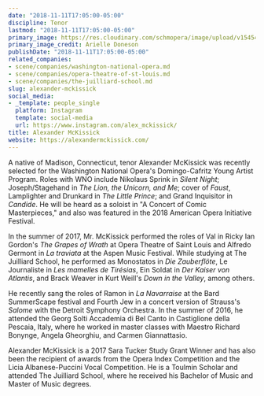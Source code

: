 ```yaml
---
date: "2018-11-11T17:05:00-05:00"
discipline: Tenor
lastmod: "2018-11-11T17:05:00-05:00"
primary_image: https://res.cloudinary.com/schmopera/image/upload/v1545409169/media/webhook-uploads/1541973877437/alex%2520headshot%25202%2520-%2520arielle%2520doneson.jpg.jpg
primary_image_credit: Arielle Doneson
publishDate: "2018-11-11T17:05:00-05:00"
related_companies:
- scene/companies/washington-national-opera.md
- scene/companies/opera-theatre-of-st-louis.md
- scene/companies/the-juilliard-school.md
slug: alexander-mckissick
social_media:
- _template: people_single
  platform: Instagram
  template: social-media
  url: https://www.instagram.com/alex_mckissick/
title: Alexander McKissick
website: https://alexandermckissick.com/
---
```


A native of Madison, Connecticut, tenor Alexander McKissick was recently selected for the Washington National Opera's Domingo-Cafritz Young Artist Program. Roles with WNO include Nikolaus Sprink in *Silent Night*; Joseph/Stagehand in *The Lion, the Unicorn, and Me*; cover of *Faust*, Lamplighter and Drunkard in *The Little Prince*; and Grand Inquisitor in *Candide*. He will be heard as a soloist in "A Concert of Comic Masterpieces," and also was featured in the 2018 American Opera Initiative Festival. 

In the summer of 2017, Mr. McKissick performed the roles of Val in Ricky Ian Gordon's *The Grapes of Wrath* at Opera Theatre of Saint Louis and Alfredo Germont in *La traviata* at the Aspen Music Festival. While studying at The Juilliard School, he performed as Monostatos in *Die Zauberflöte*, Le Journaliste in *Les mamelles de Tirésias*, Ein Soldat in *Der Kaiser von Atlantis*, and Brack Weaver in Kurt Weill's *Down in the Valley*, among others. 

He recently sang the roles of Ramon in *La Navarraise* at the Bard SummerScape festival and Fourth Jew in a concert version of Strauss's *Salome* with the Detroit Symphony Orchestra. In the summer of 2016, he attended the Georg Solti Accademia di Bel Canto in Castiglione della Pescaia, Italy, where he worked in master classes with Maestro Richard Bonynge, Angela Gheorghiu, and Carmen Giannattasio. 

Alexander McKissick is a 2017 Sara Tucker Study Grant Winner and has also been the recipient of awards from the Opera Index Competition and the Licia Albanese-Puccini Vocal Competition. He is a Toulmin Scholar and attended The Juilliard School, where he received his Bachelor of Music and Master of Music degrees.

